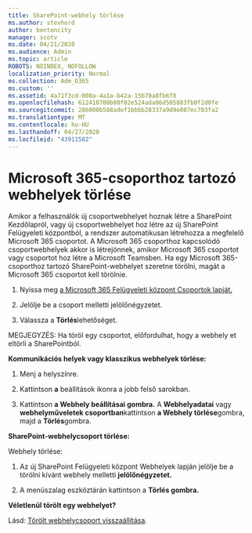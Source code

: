 ```yaml
---
title: SharePoint-webhely törlése
ms.author: stevhord
author: bentoncity
manager: scotv
ms.date: 04/21/2020
ms.audience: Admin
ms.topic: article
ROBOTS: NOINDEX, NOFOLLOW
localization_priority: Normal
ms.collection: Adm_O365
ms.custom: ''
ms.assetid: 4a71f3cd-000a-4a1a-b42a-15b70a8fb6f8
ms.openlocfilehash: 612410700b00f02e524ada86d505883fb0f2d0fe
ms.sourcegitcommit: 286000b588adef1bbbb28337a9d9e087ec783fa2
ms.translationtype: MT
ms.contentlocale: hu-HU
ms.lasthandoff: 04/27/2020
ms.locfileid: "43911582"
---
```

# <a name="delete-sites-that-belong-to-an-microsoft-365-group"></a>Microsoft 365-csoporthoz tartozó webhelyek törlése

Amikor a felhasználók új csoportwebhelyet hoznak létre a SharePoint Kezdőlapról, vagy új csoportwebhelyet hoz létre az új SharePoint Felügyeleti központból, a rendszer automatikusan létrehozza a megfelelő Microsoft 365 csoportot. A Microsoft 365 csoporthoz kapcsolódó csoportwebhelyek akkor is létrejönnek, amikor Microsoft 365 csoportot vagy csoportot hoz létre a Microsoft Teamsben. Ha egy Microsoft 365-csoporthoz tartozó SharePoint-webhelyet szeretne törölni, magát a Microsoft 365 csoportot kell törölnie. 
  
1. Nyissa meg [a Microsoft 365 Felügyeleti központ Csoportok lapját.](https://portal.office.com/adminportal/home#/groups)
    
2. Jelölje be a csoport melletti jelölőnégyzetet.
    
3. Válassza a **Törlés**lehetőséget.
    
MEGJEGYZÉS: Ha töröl egy csoportot, előfordulhat, hogy a webhely et eltörli a SharePointból.
  
**Kommunikációs helyek vagy klasszikus webhelyek törlése:**

1. Menj a helyszínre.
  
2. Kattintson **a** beállítások ikonra a jobb felső sarokban. 
  
3. Kattintson **a Webhely beállításai gombra.** A **Webhelyadatai** vagy **webhelyműveletek csoportban**kattintson **a Webhely törlése**gombra, majd a **Törlés**gombra.
  
**SharePoint-webhelycsoport törlése:**

Webhely törlése:
  
1. Az új SharePoint Felügyeleti központ Webhelyek lapján jelölje be a törölni kívánt webhely melletti **jelölőnégyzetet.** 
    
2. A menüszalag eszköztárán kattintson a **Törlés gombra.**
    
**Véletlenül törölt egy webhelyet?**

Lásd: [Törölt webhelycsoport visszaállítása](https://go.microsoft.com/fwlink/?linkid=867660).
  

